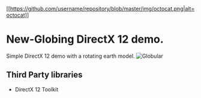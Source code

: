 
[[https://github.com/username/repository/blob/master/img/octocat.png|alt=octocat]]

# New-Globing DirectX 12 demo. 
Simple DirectX 12 demo with a rotating earth model.
![Globular](https://github.com/Blitzdude/New-Globing/master/docs/demo.gif)
## Third Party libraries
- DirectX 12 Toolkit 

